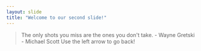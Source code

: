 ```yaml
---
layout: slide
title: "Welcome to our second slide!"
---
```

>The only shots you miss are the ones you don't take. - Wayne Gretski - Michael Scott
Use the left arrow to go back!
